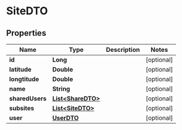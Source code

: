 
# SiteDTO

## Properties
Name | Type | Description | Notes
------------ | ------------- | ------------- | -------------
**id** | **Long** |  |  [optional]
**latitude** | **Double** |  |  [optional]
**longtitude** | **Double** |  |  [optional]
**name** | **String** |  |  [optional]
**sharedUsers** | [**List&lt;ShareDTO&gt;**](ShareDTO.md) |  |  [optional]
**subsites** | [**List&lt;SiteDTO&gt;**](SiteDTO.md) |  |  [optional]
**user** | [**UserDTO**](UserDTO.md) |  |  [optional]



